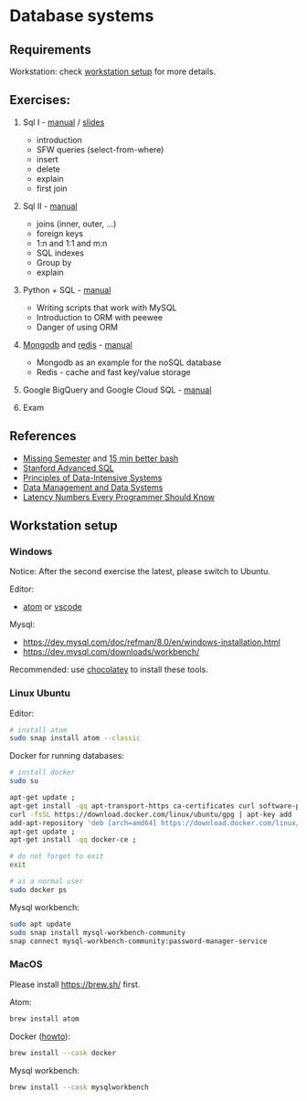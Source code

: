# Database systems

## Requirements

Workstation: check [workstation setup](#workstation-setup) for more details.

## Exercises:

1. Sql I - [manual](01_exercise/manual/intro_sql.pdf) / [slides](01_exercise/manual/intro_sql.pdf)
   - introduction
   - SFW queries (select-from-where)
   - insert
   - delete
   - explain
   - first join

2. Sql II - [manual](02_exercise/manual.md)

   - joins (inner, outer, ...)
   - foreign keys
   - 1:n and 1:1 and m:n
   - SQL indexes
   - Group by
   - explain

3. Python + SQL - [manual](03_exercise/manual.md)

   - Writing scripts that work with MySQL
   - Introduction to ORM with peewee
   - Danger of using ORM

4. [Mongodb](https://www.mongodb.com/) and [redis](https://redis.io/) - [manual](04_exercise/manual.md)

   - Mongodb as an example for the noSQL database
   - Redis - cache and fast key/value storage

5. Google BigQuery and Google Cloud SQL - [manual](05_exercise/manual.md)

6. Exam 

## References

- [Missing Semester](https://missing.csail.mit.edu) and [15 min better bash](http://robertmuth.blogspot.com/2012/08/better-bash-scripting-in-15-minutes.html)
- [Stanford Advanced SQL](https://www.edx.org/course/advanced-topics-in-sql)
- [Principles of Data-Intensive Systems](https://web.stanford.edu/class/cs245/)
- [Data Management and Data Systems](https://cs145-fa21.github.io/)
- [Latency Numbers Every Programmer Should Know](https://twitter.com/srigi/status/917998817051541504)

## Workstation setup 

### Windows

Notice: After the second exercise the latest, please switch to Ubuntu.

Editor:

- [atom](https://atom.io/) or [vscode](https://code.visualstudio.com/)

Mysql:

- https://dev.mysql.com/doc/refman/8.0/en/windows-installation.html
- https://dev.mysql.com/downloads/workbench/

Recommended: use [chocolatey](https://chocolatey.org/) to install these tools.

### Linux Ubuntu

Editor:

```bash
# install atom
sudo snap install atom --classic
```

Docker for running databases:

```bash
# install docker
sudo su

apt-get update ;
apt-get install -qq apt-transport-https ca-certificates curl software-properties-common ;
curl -fsSL https://download.docker.com/linux/ubuntu/gpg | apt-key add - ;
add-apt-repository 'deb [arch=amd64] https://download.docker.com/linux/ubuntu '$(lsb_release -cs)' stable' ;
apt-get update ;
apt-get install -qq docker-ce ;

# do not forget to exit
exit
```

```bash
# as a normal user
sudo docker ps
```

Mysql workbench:

```bash
sudo apt update
sudo snap install mysql-workbench-community
snap connect mysql-workbench-community:password-manager-service
```

### MacOS

Please install https://brew.sh/ first.

Atom:

```bash
brew install atom
```

Docker ([howto](https://docs.docker.com/desktop/mac/)):

```bash
brew install --cask docker
```

Mysql workbench: 

```bash
brew install --cask mysqlworkbench
```
